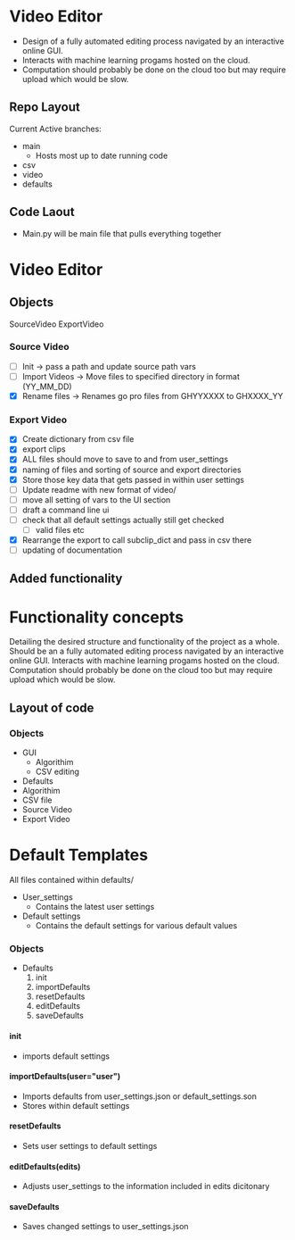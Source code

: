 # Video Editor

* Design of a fully automated editing process navigated by an interactive online GUI.
* Interacts with machine learning progams hosted on the cloud.
* Computation should probably be done on the cloud too but may require upload which would be slow.

## Repo Layout

Current Active branches:

* main
  * Hosts most up to date running code
* csv
* video
* defaults

## Code Laout

* Main.py will be main file that pulls everything together

# Video Editor

## Objects
SourceVideo
ExportVideo

### Source Video

- [ ] Init -> pass a path and update source path vars
- [ ] Import Videos -> Move files to specified directory in format (YY_MM_DD)
- [x] Rename files -> Renames go pro files from GHYYXXXX to GHXXXX_YY

### Export Video

- [x] Create dictionary from csv file
- [x] export clips
- [x] ALL files should move to save to and from user_settings
- [x] naming of files and sorting of source and export directories
- [x] Store those key data that gets passed in within user settings
- [ ] Update readme with new format of video/
- [ ] move all setting of vars to the UI section
- [ ] draft a command line ui
- [ ] check that all default settings actually still get checked
  - [ ] valid files etc
- [x] Rearrange the export to call subclip_dict and pass in csv there
- [ ] updating of documentation

## Added functionality



# Functionality concepts

Detailing the desired structure and functionality of the project as a whole.
Should be an a fully automated editing process navigated by an interactive online GUI.
Interacts with machine learning progams hosted on the cloud. Computation should probably be done on the cloud too but may require upload which would be slow.

## Layout of code

### Objects

* GUI
  * Algorithim
  * CSV editing
* Defaults
* Algorithim
* CSV file
* Source Video
* Export Video

# Default Templates

All files contained within defaults/

* User_settings
  * Contains the latest user settings
* Default settings
  * Contains the default settings for various default values

### Objects

* Defaults
  1. init
  2. importDefaults
  3. resetDefaults
  4. editDefaults
  5. saveDefaults

#### init

* imports default settings
  
#### importDefaults(user="user")

* Imports defaults from user_settings.json or default_settings.son
* Stores within default settings

#### resetDefaults

* Sets user settings to default settings

#### editDefaults(edits)

* Adjusts user_settings to the information included in edits dicitonary

#### saveDefaults

* Saves changed settings to user_settings.json

